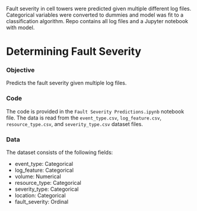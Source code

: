 Fault severity in cell towers were predicted given multiple different log files. Categorical variables were converted to dummies and model was fit to a classification algorithm. Repo contains all log files and a Jupyter notebook with model.
# Determining Fault Severity

### Objective

Predicts the fault severity given multiple log files. 

### Code

The code is provided in the `Fault Severity Predictions.ipynb` notebook file. The data is read from the `event_type.csv`, `log_feature.csv`, `resource_type.csv`, and `severity_type.csv` dataset files. 

### Data

The dataset consists of the following fields:
* event_type: Categorical
* log_feature: Categorical
* volume: Numerical
* resource_type: Categorical
* severity_type: Categorical
* location: Categorical
* fault_severity: Ordinal